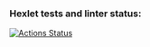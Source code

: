 ### Hexlet tests and linter status:
[![Actions Status](https://github.com/velibegov/frontend-project-lvl2/workflows/hexlet-check/badge.svg)](https://github.com/velibegov/frontend-project-lvl2/actions)